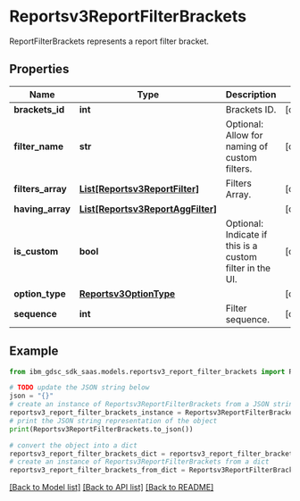 # Reportsv3ReportFilterBrackets

ReportFilterBrackets represents a report filter bracket.

## Properties

Name | Type | Description | Notes
------------ | ------------- | ------------- | -------------
**brackets_id** | **int** | Brackets ID. | [optional] 
**filter_name** | **str** | Optional: Allow for naming of custom filters. | [optional] 
**filters_array** | [**List[Reportsv3ReportFilter]**](Reportsv3ReportFilter.md) | Filters Array. | [optional] 
**having_array** | [**List[Reportsv3ReportAggFilter]**](Reportsv3ReportAggFilter.md) |  | [optional] 
**is_custom** | **bool** | Optional: Indicate if this is a custom filter in the UI. | [optional] 
**option_type** | [**Reportsv3OptionType**](Reportsv3OptionType.md) |  | [optional] 
**sequence** | **int** | Filter sequence. | [optional] 

## Example

```python
from ibm_gdsc_sdk_saas.models.reportsv3_report_filter_brackets import Reportsv3ReportFilterBrackets

# TODO update the JSON string below
json = "{}"
# create an instance of Reportsv3ReportFilterBrackets from a JSON string
reportsv3_report_filter_brackets_instance = Reportsv3ReportFilterBrackets.from_json(json)
# print the JSON string representation of the object
print(Reportsv3ReportFilterBrackets.to_json())

# convert the object into a dict
reportsv3_report_filter_brackets_dict = reportsv3_report_filter_brackets_instance.to_dict()
# create an instance of Reportsv3ReportFilterBrackets from a dict
reportsv3_report_filter_brackets_from_dict = Reportsv3ReportFilterBrackets.from_dict(reportsv3_report_filter_brackets_dict)
```
[[Back to Model list]](../README.md#documentation-for-models) [[Back to API list]](../README.md#documentation-for-api-endpoints) [[Back to README]](../README.md)


